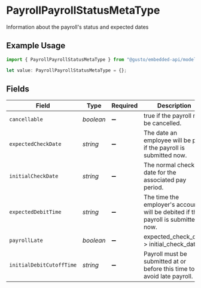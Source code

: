 # PayrollPayrollStatusMetaType

Information about the payroll's status and expected dates

## Example Usage

```typescript
import { PayrollPayrollStatusMetaType } from "@gusto/embedded-api/models/components";

let value: PayrollPayrollStatusMetaType = {};
```

## Fields

| Field                                                                            | Type                                                                             | Required                                                                         | Description                                                                      |
| -------------------------------------------------------------------------------- | -------------------------------------------------------------------------------- | -------------------------------------------------------------------------------- | -------------------------------------------------------------------------------- |
| `cancellable`                                                                    | *boolean*                                                                        | :heavy_minus_sign:                                                               | true if the payroll may be cancelled.                                            |
| `expectedCheckDate`                                                              | *string*                                                                         | :heavy_minus_sign:                                                               | The date an employee will be paid if the payroll is submitted now.               |
| `initialCheckDate`                                                               | *string*                                                                         | :heavy_minus_sign:                                                               | The normal check date for the associated pay period.                             |
| `expectedDebitTime`                                                              | *string*                                                                         | :heavy_minus_sign:                                                               | The time the employer's account will be debited if the payroll is submitted now. |
| `payrollLate`                                                                    | *boolean*                                                                        | :heavy_minus_sign:                                                               | expected_check_date > initial_check_date.                                        |
| `initialDebitCutoffTime`                                                         | *string*                                                                         | :heavy_minus_sign:                                                               | Payroll must be submitted at or before this time to avoid late payroll.          |